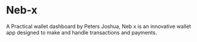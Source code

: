 # Neb-x
A Practical wallet dashboard by Peters Joshua,
Neb x is an innovative wallet app designed to make and handle transactions and payments.
      